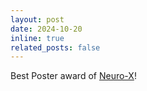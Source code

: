 ```yaml
---
layout: post
date: 2024-10-20 
inline: true
related_posts: false
---
```


Best Poster award of [Neuro-X](https://neuro-x.epfl.ch/en/)!

